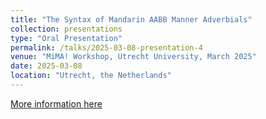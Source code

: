 ```yaml
---
title: "The Syntax of Mandarin AABB Manner Adverbials"
collection: presentations
type: "Oral Presentation"
permalink: /talks/2025-03-08-presentation-4
venue: "MiMA! Workshop, Utrecht University, March 2025"
date: 2025-03-08
location: "Utrecht, the Netherlands"
---
```


[More information here](https://blog.philsoc.org.uk/2025/05/05/reduplicated-manner-adverbials-in-mandarin-presented-at-the-mima-workshop-2025)


